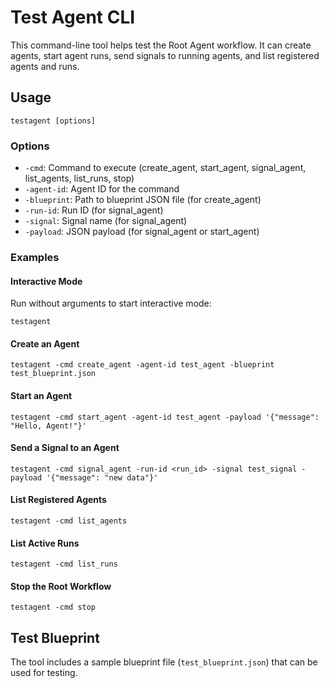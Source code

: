 # Test Agent CLI

This command-line tool helps test the Root Agent workflow. It can create agents, start agent runs, send signals to running agents, and list registered agents and runs.

## Usage

```
testagent [options]
```

### Options

- `-cmd`: Command to execute (create_agent, start_agent, signal_agent, list_agents, list_runs, stop)
- `-agent-id`: Agent ID for the command
- `-blueprint`: Path to blueprint JSON file (for create_agent)
- `-run-id`: Run ID (for signal_agent)
- `-signal`: Signal name (for signal_agent)
- `-payload`: JSON payload (for signal_agent or start_agent)

### Examples

#### Interactive Mode

Run without arguments to start interactive mode:

```
testagent
```

#### Create an Agent

```
testagent -cmd create_agent -agent-id test_agent -blueprint test_blueprint.json
```

#### Start an Agent

```
testagent -cmd start_agent -agent-id test_agent -payload '{"message": "Hello, Agent!"}'
```

#### Send a Signal to an Agent

```
testagent -cmd signal_agent -run-id <run_id> -signal test_signal -payload '{"message": "new data"}'
```

#### List Registered Agents

```
testagent -cmd list_agents
```

#### List Active Runs

```
testagent -cmd list_runs
```

#### Stop the Root Workflow

```
testagent -cmd stop
```

## Test Blueprint

The tool includes a sample blueprint file (`test_blueprint.json`) that can be used for testing.